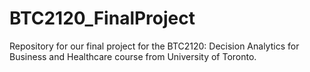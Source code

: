 # BTC2120_FinalProject
Repository for our final project for the BTC2120: Decision Analytics for Business and Healthcare course from University of Toronto.

